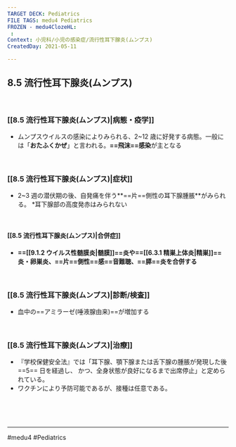 ```yaml
---
TARGET DECK: Pediatrics
FILE TAGS: medu4 Pediatrics
FROZEN - medu4ClozeHL:
 : 
Context: 小児科/小児の感染症/流行性耳下腺炎(ムンプス)
CreatedDay: 2021-05-11

---
```


## 8.5 流行性耳下腺炎(ムンプス)

<br>

### [[8.5 流行性耳下腺炎(ムンプス)|病態・疫学]]
* ムンプスウイルスの感染によりみられる、2~12 歳に好発する病態。一般には「**おたふくかぜ**」と言われる。**==飛沫==感染**が主となる
<!--ID: 1620738659201-->


<br>

### [[8.5 流行性耳下腺炎(ムンプス)|症状]]
* 2~3 週の潜伏期の後、自発痛を伴う**==片==側性の耳下腺腫脹**がみられる。  \*耳下腺部の高度発赤はみられない
<!--ID: 1620738659207-->


<br>

#### [[8.5 流行性耳下腺炎(ムンプス)|合併症]]
* **==[[9.1.2 ウイルス性髄膜炎|髄膜]]==炎や==[[6.3.1 精巣上体炎|精巣]]==炎・卵巣炎、==片==側性==感==音難聴、==膵==炎を合併する**
<!--ID: 1620738659212-->



<br>

### [[8.5 流行性耳下腺炎(ムンプス)|診断/検査]]
* 血中の==アミラーゼ(唾液腺由来)==が増加する
<!--ID: 1620738659217-->


<br>

### [[8.5 流行性耳下腺炎(ムンプス)|治療]]
* 『学校保健安全法』では「耳下腺、顎下腺または舌下腺の腫脹が発現した後 ==5== 日を経過し、 かつ、全身状態が良好になるまで出席停止」と定められている。
* ワクチンにより予防可能であるが、接種は任意である。
 
<!--ID: 1620738659224-->


<br><br><br>

---
#medu4 #Pediatrics
